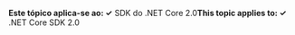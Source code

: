 <span data-ttu-id="49b18-101">**Este tópico aplica-se ao: ✓** SDK do .NET Core 2.0</span><span class="sxs-lookup"><span data-stu-id="49b18-101">**This topic applies to: ✓** .NET Core SDK 2.0</span></span>
